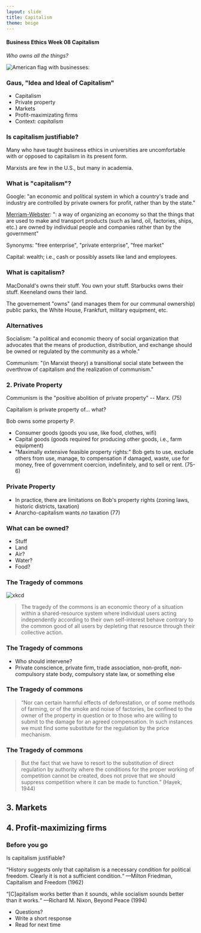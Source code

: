 ```yaml
---
layout: slide
title: Capitalism
theme: beige
---
```


<section>
<section data-background="https://https://marxistleninist.files.wordpress.com/2009/01/revolution2.gif">

<section data-markdown>

# Business Ethics Week 08 Capitalism

*Who owns all the things?*


</section> 
</section><section data-markdown>


![American flag with businesses:](http://www.activistpost.com/wp-content/uploads/2011/10/american-flag-companies1.jpg)

</section><section data-markdown>

### Gaus, "Idea and Ideal of Capitalism"


* Capitalism
* Private property
* Markets
* Profit-maximizating firms
* Context: *capitalism*

</section>
<section data-markdown>        


### Is capitalism justifiable?

Many who have taught business ethics in universities are uncomfortable with or opposed to capitalism in its present form. 

Marxists are few in the U.S., but many in academia.

</section>
<section data-markdown>        

###  What is "capitalism"? 

Google: "an economic and political system in which a country's trade and industry are controlled by private owners for profit, rather than by the state."

[Merriam-Webster](http://www.merriam-webster.com/dictionary/capitalism): ": a way of organizing an economy so that the things that are used to make and transport products (such as land, oil, factories, ships, etc.) are owned by individual people and companies rather than by the government"

Synonyms: "free enterprise", "private enterprise", "free market"

Capital: wealth; i.e., cash or possibly assets like land and employees.

</section>
<section data-markdown>        


### What is capitalism?

MacDonald's owns their stuff. You own your stuff. Starbucks owns their stuff. Keeneland owns their land. 

The governement "owns" (and manages them for our communal ownership) public parks, the White House, Frankfurt, military equipment, etc. 

</section>
<section data-markdown>        


### Alternatives

Socialism: "a political and economic theory of social organization that advocates that the means of production, distribution, and exchange should be owned or regulated by the community as a whole."

Communism: "(in Marxist theory) a transitional social state between the overthrow of capitalism and the realization of communism."


</section>
<section data-markdown>        
 

### 2. Private Property

Communism is the "positive abolition of private property" -- Marx. (75)

Capitalism is private property of... what? 

Bob owns some property P. 

* Consumer goods (goods you use, like food, clothes, wifi)
* Capital goods (goods required for producing other goods, i.e., farm equipment)
* "Maximally extensive feasible property rights:" Bob gets to use, exclude others from use, manage, to compensation if damaged, waste, use for money, free of government coercion, indefinitely, and to sell or rent. (75-6)

</section>
<section data-markdown>        

### Private Property

* In practice, there are limitations on Bob's property rights (zoning laws, historic districts, taxation)
* Anarcho-capitalism wants *no* taxation (77)

</section>
<section data-markdown>        

### What can be owned?

* Stuff
* Land
* Air?
* Water?
* Food?




</section>
<section data-markdown>        


### The Tragedy of commons

![xkcd](https://imgs.xkcd.com/comics/hotels.png)

>The tragedy of the commons is an economic theory of a situation within a shared-resource system where individual users acting independently according to their own self-interest behave contrary to the common good of all users by depleting that resource through their collective action.

</section>
<section data-markdown>        

### The Tragedy of commons

- Who should intervene? 
- Private conscience, private firm, trade association, non-profit, non-compulsory state body, compulsory state law, or something else

</section>
<section data-markdown>        

### The Tragedy of commons

>“Nor can certain harmful effects of deforestation, or of some methods of farming, or of the smoke and noise of factories, be confined to the owner of the property in question or to those who are willing to submit to the damage for an agreed compensation.  In such instances we must find some substitute for the regulation by the price mechanism.  

</section>
<section data-markdown>        

### The Tragedy of commons

>But the fact that we have to resort to the substitution of direct regulation by authority where the conditions for the proper working of competition cannot be created, does not prove that we should suppress competition where it can be made to function.”  (Hayek, 1944)

</section>
<section data-markdown>        

## 3. Markets

</section>
<section data-markdown>        


## 4. Profit-maximizing firms


</section>
<section data-markdown>        
   

### Before you go

Is capitalism justifiable? 

“History suggests only that capitalism is a necessary condition for political freedom. Clearly it is not a sufficient condition.“ 
—Milton Friedman, Capitalism and Freedom (1962)

“[C]apitalism works better than it sounds, while socialism sounds better than it works.“ 
—Richard M. Nixon, Beyond Peace (1994)


</section>
<section data-markdown>     

* Questions?
* Write a short response
* Read for next time



</section>
<section data-markdown>        
</section>



